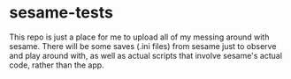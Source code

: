 # sesame-tests
This repo is just a place for me to upload all of my messing around with sesame. 
There will be some saves (.ini files) from sesame just to observe and play around with, as well as actual scripts that involve sesame's actual code, rather than the app. 
